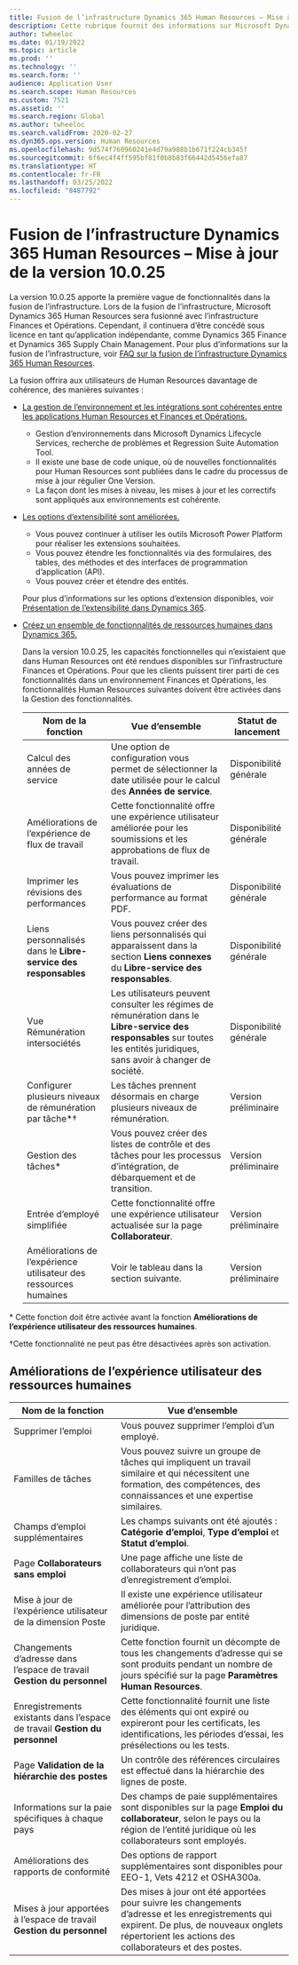 ```yaml
---
title: Fusion de l’infrastructure Dynamics 365 Human Resources – Mise à jour de la version 10.0.25
description: Cette rubrique fournit des informations sur Microsoft Dynamics 365 Human Resources, version 10.0.25, qui apporte la première vague de fonctionnalités dans la fusion de l’infrastructure.
author: twheeloc
ms.date: 01/19/2022
ms.topic: article
ms.prod: ''
ms.technology: ''
ms.search.form: ''
audience: Application User
ms.search.scope: Human Resources
ms.custom: 7521
ms.assetid: ''
ms.search.region: Global
ms.author: twheeloc
ms.search.validFrom: 2020-02-27
ms.dyn365.ops.version: Human Resources
ms.openlocfilehash: 9d574f760960241e4d79a988b1b671f224cb345f
ms.sourcegitcommit: 6f6ec4f4ff595bf81f0b8b83f66442d5456efa87
ms.translationtype: HT
ms.contentlocale: fr-FR
ms.lasthandoff: 03/25/2022
ms.locfileid: "8487792"
---
```

# <a name="dynamics-365-human-resources-infrastructure-merge---release-10025-update"></a>Fusion de l’infrastructure Dynamics 365 Human Resources – Mise à jour de la version 10.0.25

La version 10.0.25 apporte la première vague de fonctionnalités dans la fusion de l’infrastructure. Lors de la fusion de l’infrastructure, Microsoft Dynamics 365 Human Resources sera fusionné avec l’infrastructure Finances et Opérations. Cependant, il continuera d’être concédé sous licence en tant qu’application indépendante, comme Dynamics 365 Finance et Dynamics 365 Supply Chain Management. Pour plus d’informations sur la fusion de l’infrastructure, voir [FAQ sur la fusion de l’infrastructure Dynamics 365 Human Resources](../human-resources/hr-infrastructure-merge-faq.md).

La fusion offrira aux utilisateurs de Human Resources davantage de cohérence, des manières suivantes :

- [La gestion de l’environnement et les intégrations sont cohérentes entre les applications Human Resources et Finances et Opérations.](/dynamics365-release-plan/2021wave2/human-resources/dynamics365-human-resources/consistent-environment-management-integrations-between-human-resources-finance-operations-apps)

    - Gestion d’environnements dans Microsoft Dynamics Lifecycle Services, recherche de problèmes et Regression Suite Automation Tool.
    - Il existe une base de code unique, où de nouvelles fonctionnalités pour Human Resources sont publiées dans le cadre du processus de mise à jour régulier One Version.
    - La façon dont les mises à niveau, les mises à jour et les correctifs sont appliqués aux environnements est cohérente.

- [Les options d’extensibilité sont améliorées.](/dynamics365-release-plan/2021wave2/human-resources/dynamics365-human-resources/improve-extensibility-options)

    - Vous pouvez continuer à utiliser les outils Microsoft Power Platform pour réaliser les extensions souhaitées.
    - Vous pouvez étendre les fonctionnalités via des formulaires, des tables, des méthodes et des interfaces de programmation d’application (API).
    - Vous pouvez créer et étendre des entités.

    Pour plus d’informations sur les options d’extension disponibles, voir [Présentation de l’extensibilité dans Dynamics 365](../fin-ops-core/dev-itpro/extensibility/extensibility-home-page.md).

- [Créez un ensemble de fonctionnalités de ressources humaines dans Dynamics 365.](/dynamics365-release-plan/2021wave2/human-resources/dynamics365-human-resources/create-one-set-human-resources-capabilities-within-dynamics-365)

    Dans la version 10.0.25, les capacités fonctionnelles qui n’existaient que dans Human Resources ont été rendues disponibles sur l’infrastructure Finances et Opérations. Pour que les clients puissent tirer parti de ces fonctionnalités dans un environnement Finances et Opérations, les fonctionnalités Human Resources suivantes doivent être activées dans la Gestion des fonctionnalités.

    | Nom de la fonction | Vue d’ensemble | Statut de lancement | 
    |--------------|----------|----------------| 
    | Calcul des années de service | Une option de configuration vous permet de sélectionner la date utilisée pour le calcul des **Années de service**. | Disponibilité générale | 
    | Améliorations de l’expérience de flux de travail | Cette fonctionnalité offre une expérience utilisateur améliorée pour les soumissions et les approbations de flux de travail. | Disponibilité générale | 
    | Imprimer les révisions des performances | Vous pouvez imprimer les évaluations de performance au format PDF. | Disponibilité générale | 
    | Liens personnalisés dans le **Libre-service des responsables** | Vous pouvez créer des liens personnalisés qui apparaissent dans la section **Liens connexes** du **Libre-service des responsables**. | Disponibilité générale | 
    | Vue Rémunération intersociétés | Les utilisateurs peuvent consulter les régimes de rémunération dans le **Libre-service des responsables** sur toutes les entités juridiques, sans avoir à changer de société. | Disponibilité générale | 
    | Configurer plusieurs niveaux de rémunération par tâche\*&dagger; | Les tâches prennent désormais en charge plusieurs niveaux de rémunération. | Version préliminaire | 
    | Gestion des tâches\* | Vous pouvez créer des listes de contrôle et des tâches pour les processus d’intégration, de débarquement et de transition. | Version préliminaire | 
    | Entrée d’employé simplifiée | Cette fonctionnalité offre une expérience utilisateur actualisée sur la page **Collaborateur**. | Version préliminaire | 
    | Améliorations de l’expérience utilisateur des ressources humaines | Voir le tableau dans la section suivante.  | Version préliminaire | 

\* Cette fonction doit être activée avant la fonction **Améliorations de l’expérience utilisateur des ressources humaines**.

&dagger;Cette fonctionnalité ne peut pas être désactivées après son activation.

## <a name="human-resource-user-experience-enhancements"></a>Améliorations de l’expérience utilisateur des ressources humaines

| Nom de la fonction | Vue d’ensemble | 
|--------------|----------| 
| Supprimer l’emploi | Vous pouvez supprimer l’emploi d’un employé. | 
| Familles de tâches | Vous pouvez suivre un groupe de tâches qui impliquent un travail similaire et qui nécessitent une formation, des compétences, des connaissances et une expertise similaires. | 
| Champs d’emploi supplémentaires | Les champs suivants ont été ajoutés : **Catégorie d’emploi**, **Type d’emploi** et **Statut d’emploi**. | 
| Page **Collaborateurs sans emploi** | Une page affiche une liste de collaborateurs qui n’ont pas d’enregistrement d’emploi. | 
| Mise à jour de l’expérience utilisateur de la dimension Poste | Il existe une expérience utilisateur améliorée pour l’attribution des dimensions de poste par entité juridique. | 
| Changements d’adresse dans l’espace de travail **Gestion du personnel** | Cette fonction fournit un décompte de tous les changements d’adresse qui se sont produits pendant un nombre de jours spécifié sur la page **Paramètres Human Resources**. | 
| Enregistrements existants dans l’espace de travail **Gestion du personnel** | Cette fonctionnalité fournit une liste des éléments qui ont expiré ou expireront pour les certificats, les identifications, les périodes d’essai, les présélections ou les tests. | 
| Page **Validation de la hiérarchie des postes** | Un contrôle des références circulaires est effectué dans la hiérarchie des lignes de poste. | 
| Informations sur la paie spécifiques à chaque pays | Des champs de paie supplémentaires sont disponibles sur la page **Emploi du collaborateur**, selon le pays ou la région de l’entité juridique où les collaborateurs sont employés. | 
| Améliorations des rapports de conformité | Des options de rapport supplémentaires sont disponibles pour EEO-1, Vets 4212 et OSHA300a. | 
| Mises à jour apportées à l’espace de travail **Gestion du personnel** | Des mises à jour ont été apportées pour suivre les changements d’adresse et les enregistrements qui expirent. De plus, de nouveaux onglets répertorient les actions des collaborateurs et des postes. | 
